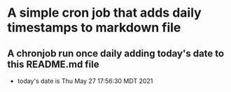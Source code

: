 A simple cron job that adds daily timestamps to markdown file
============================================================
## A chronjob run once daily adding today's date to this README.md file
* today's date is Thu May 27 17:56:30 MDT 2021
